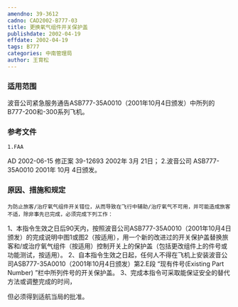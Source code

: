 ```yaml
---
amendno: 39-3612
cadno: CAD2002-B777-03
title: 更换氧气组件开关保护盖
publishdate: 2002-04-19
effdate: 2002-04-19
tags: B777
categories: 中南管理局
author: 王育松
---
```


### 适用范围 
波音公司紧急服务通告ASB777-35A0010（2001年10月4日颁发）中所列的B777-200和-300系列飞机。

<!--more-->
### 参考文件
    1.FAA 
AD 2002-06-15 修正案 39-12693 2002年 3月 21日；
    2.波音公司 ASB777-35A0010 2001年 10月 4日颁发。

### 原因、措施和规定 
    为防止旅客/治疗氧气组件开关错位，从而导致在飞行中辅助/治疗氧气不可用，并可能造成旅客不适，除非事先已完成，必须完成下列工作： 
1、本指令生效之日后90天内，按照波音公司ASB777-35A0010（2001年10月4日颁发）的完成说明中图1或图2（按适用），用一个新的改进过的开关保护盖替换旅客和/或治疗氧气组件（按适用）控制开关上的保护盖（包括更改组件上的件号或功能测试，按适用）。 
    2、自本指令生效之日起，任何人不得在飞机上安装波音公司ASB777-35A0010（2001年10月4日颁发）第2.E段 “现有件号(Existing Part Number) ”栏中所列件号的开关保护盖。 
    3、完成本指令可采取能保证安全的替代方法或调整完成的时间，
  
但必须得到适航当局的批准。
